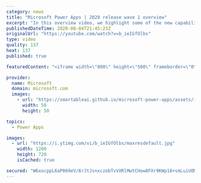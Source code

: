 ```yaml
---
category: news
title: "Microsoft Power Apps | 2020 release wave 1 overview"
excerpt: "In this overview video, we highlight some of the new capabilities included in the latest update to Microsoft Power Apps.      Here are the capabilities covered:     UI enhancements       • Save is always visible       • Chart formatting  Grid user experience enhancements       • Conditional search  "
publishedDateTime: 2020-08-04T21:45:23Z
originalUrl: "https://youtube.com/watch?v=b_ieIGfOlbs"
type: video
quality: 137
heat: 137
published: true

featuredContent: "<iframe width=\"800\" height=\"500\" frameborder=\"0\" src=\"https://www.youtube.com/embed/b_ieIGfOlbs\" allow=\"accelerometer; autoplay; encrypted-media; gyroscope; picture-in-picture\" allowfullscreen></iframe>"

provider:
  name: Microsoft
  domain: microsoft.com
  images:
    - url: "https://smartableai.github.io/microsoft-power-apps/assets/images/organizations/microsoft.com-50x50.jpg"
      width: 50
      height: 50

topics:
  - Power Apps

images:
  - url: "https://i.ytimg.com/vi/b_ieIGfOlbs/maxresdefault.jpg"
    width: 1280
    height: 720
    isCached: true

secured: "W6xocppL6aP069eV/6rJtJsnxczobTvVXRlMwtCHow8FXr9KWp18+smLuiUOMPDfYmNU7xRMczPGJFNtzuomY16YJpLaSwTwPplt73Bn76yojwjTu4xSYkzx74qdmZtItwtoFgtqV6YRVLFrykQPcUj5/olxfqpx6Rtq4c3Xm42Q44DJ5/C+l/DfZPh+kWXEPp4lvCtoPysWfrIuXquM3WTJatIJFNMy7MP0kJolks3QluV4nKrPrPLB9Dm62xc38WsN5AW98zkWZZJU3BqCNcsFMpFAYkCunv9gO9KrScMlzCZab8xFQ2J9Q2nniIaCaVLfXK/qdBV7p6ywqSnwl41JEFf08mdpzVjikEXedkDrt1F9s6tivkNiFxUwo+U7PyAx6lD/hSg1LxsMRwSvBjIqhKA1B5a20RxBG00WWJocQeHo5a9mAwSA0r1g7M2c;7P3oCukUhb5cGiOqQJEq5A=="
---
```


